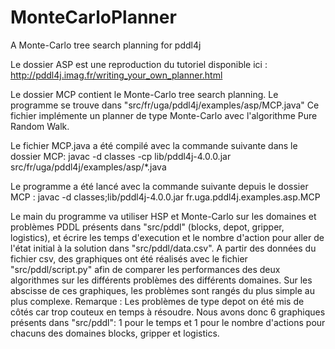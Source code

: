 # MonteCarloPlanner
A Monte-Carlo tree search planning for pddl4j

Le dossier ASP est une reproduction du tutoriel disponible ici : http://pddl4j.imag.fr/writing_your_own_planner.html

Le dossier MCP contient le Monte-Carlo tree search planning.
Le programme se trouve dans "src/fr/uga/pddl4j/examples/asp/MCP.java"
Ce fichier implémente un planner de type Monte-Carlo avec l'algorithme Pure Random Walk.

Le fichier MCP.java a été compilé avec la commande suivante dans le dossier MCP: 
javac -d classes -cp lib/pddl4j-4.0.0.jar src/fr/uga/pddl4j/examples/asp/*.java

Le programme a été lancé avec la commande suivante depuis le dossier MCP :
javac -d classes;lib/pddl4j-4.0.0.jar fr.uga.pddl4j.examples.asp.MCP

Le main du programme va utiliser HSP et Monte-Carlo sur les domaines et problèmes PDDL présents dans "src/pddl" (blocks, depot, gripper, logistics), et écrire les temps d'execution et le nombre d'action pour aller de l'état initial à la solution dans "src/pddl/data.csv".
A partir des données du fichier csv, des graphiques ont été réalisés avec le fichier "src/pddl/script.py" afin de comparer les performances des deux algorithmes sur les différents problèmes des différents domaines. Sur les abscisse de ces graphiques, les problèmes sont rangés du plus simple au plus complexe.
Remarque : Les problèmes de type depot on été mis de côtés car trop couteux en temps à résoudre.
Nous avons donc 6 graphiques présents dans "src/pddl": 1 pour le temps et 1 pour le nombre d'actions pour chacuns des domaines blocks, gripper et logistics.